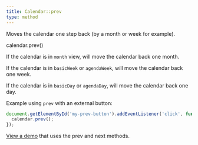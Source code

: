 ```yaml
---
title: Calendar::prev
type: method
---
```


Moves the calendar one step back (by a month or week for example).

<div class='spec' markdown='1'>
calendar.prev()
</div>

If the calendar is in `month` view, will move the calendar back one month.

If the calendar is in `basicWeek` or `agendaWeek`, will move the calendar back one week.

If the calendar is in `basicDay` or `agendaDay`, will move the calendar back one day.

Example using `prev` with an external button:

```js
document.getElementById('my-prev-button').addEventListener('click', function() {
  calendar.prev();
});
```

[View a demo](date-api-buttons-demo) that uses the prev and next methods.
